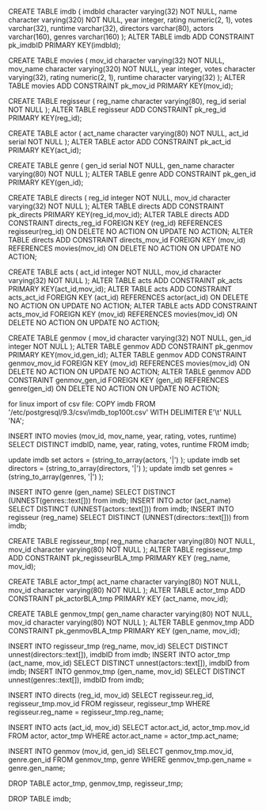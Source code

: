 CREATE TABLE imdb (
    imdbId character varying(32) NOT NULL,
    name character varying(320) NOT NULL,
    year integer,
    rating numeric(2, 1),
    votes varchar(32),
    runtime varchar(32),
    directors varchar(80),
    actors varchar(160),
    genres varchar(160) 
);
ALTER TABLE imdb ADD CONSTRAINT pk_imdbID PRIMARY KEY(imdbId);

CREATE TABLE movies (
    mov_id character varying(32) NOT NULL,
    mov_name character varying(320) NOT NULL,
    year integer,
    votes character varying(32),
    rating numeric(2, 1),
    runtime character varying(32) 
);
ALTER TABLE movies ADD CONSTRAINT pk_mov_id PRIMARY KEY(mov_id);

CREATE TABLE regisseur (
    reg_name character varying(80),
    reg_id serial NOT NULL
);
ALTER TABLE regisseur ADD CONSTRAINT pk_reg_id PRIMARY KEY(reg_id);

CREATE TABLE actor (
    act_name character varying(80) NOT NULL,
    act_id serial NOT NULL
);
ALTER TABLE actor ADD CONSTRAINT pk_act_id PRIMARY KEY(act_id);

CREATE TABLE genre (
    gen_id serial NOT NULL,
    gen_name character varying(80) NOT NULL
);
ALTER TABLE genre ADD CONSTRAINT pk_gen_id PRIMARY KEY(gen_id);

CREATE TABLE directs (
    reg_id integer NOT NULL,
    mov_id character varying(32) NOT NULL
);
ALTER TABLE directs ADD CONSTRAINT pk_directs PRIMARY KEY(reg_id,mov_id);
ALTER TABLE directs ADD CONSTRAINT directs_reg_id FOREIGN KEY (reg_id) REFERENCES regisseur(reg_id) ON DELETE NO ACTION ON UPDATE NO ACTION;
ALTER TABLE directs ADD CONSTRAINT directs_mov_id FOREIGN KEY (mov_id) REFERENCES movies(mov_id) ON DELETE NO ACTION ON UPDATE NO ACTION;

CREATE TABLE acts (
    act_id integer NOT NULL,
    mov_id character varying(32) NOT NULL
);
ALTER TABLE acts ADD CONSTRAINT pk_acts PRIMARY KEY(act_id,mov_id);
ALTER TABLE acts ADD CONSTRAINT acts_act_id FOREIGN KEY (act_id) REFERENCES actor(act_id) ON DELETE NO ACTION ON UPDATE NO ACTION;
ALTER TABLE acts ADD CONSTRAINT acts_mov_id FOREIGN KEY (mov_id) REFERENCES movies(mov_id) ON DELETE NO ACTION ON UPDATE NO ACTION;

CREATE TABLE genmov (
    mov_id character varying(32) NOT NULL,
    gen_id integer NOT NULL
);
ALTER TABLE genmov ADD CONSTRAINT pk_genmov PRIMARY KEY(mov_id,gen_id);
ALTER TABLE genmov ADD CONSTRAINT genmov_mov_id FOREIGN KEY (mov_id) REFERENCES movies(mov_id) ON DELETE NO ACTION ON UPDATE NO ACTION;
ALTER TABLE genmov ADD CONSTRAINT genmov_gen_id FOREIGN KEY (gen_id) REFERENCES genre(gen_id) ON DELETE NO ACTION ON UPDATE NO ACTION;

for linux import of csv file:
COPY imdb FROM '/etc/postgresql/9.3/csv/imdb_top100t.csv' WITH DELIMITER E'\t' NULL 'NA'; 

INSERT INTO movies (mov_id, mov_name, year, rating, votes, runtime) SELECT DISTINCT imdbID, name, year, rating, votes, runtime FROM imdb;

update imdb set actors = (string_to_array(actors, '|') );
update imdb set directors = (string_to_array(directors, '|') );
update imdb set genres = (string_to_array(genres, '|') );

INSERT INTO genre (gen_name) SELECT DISTINCT (UNNEST(genres::text[])) from imdb;
INSERT INTO actor (act_name) SELECT DISTINCT (UNNEST(actors::text[])) from imdb;
INSERT INTO regisseur (reg_name) SELECT DISTINCT (UNNEST(directors::text[])) from imdb;

CREATE TABLE regisseur_tmp(
reg_name character varying(80) NOT NULL,
mov_id character varying(80) NOT NULL
);
ALTER TABLE regisseur_tmp ADD CONSTRAINT pk_regisseurBLA_tmp PRIMARY KEY (reg_name, mov_id);

CREATE TABLE actor_tmp(
act_name character varying(80) NOT NULL,
mov_id character varying(80) NOT NULL
);
ALTER TABLE actor_tmp ADD CONSTRAINT pk_actorBLA_tmp PRIMARY KEY (act_name, mov_id);

CREATE TABLE genmov_tmp(
gen_name character varying(80) NOT NULL,
mov_id character varying(80) NOT NULL
);
ALTER TABLE genmov_tmp ADD CONSTRAINT pk_genmovBLA_tmp PRIMARY KEY (gen_name, mov_id);

INSERT INTO regisseur_tmp (reg_name, mov_id) SELECT DISTINCT unnest(directors::text[]), imdbID from imdb;
INSERT INTO actor_tmp (act_name, mov_id) SELECT DISTINCT unnest(actors::text[]), imdbID from imdb;
INSERT INTO genmov_tmp (gen_name, mov_id) SELECT DISTINCT unnest(genres::text[]), imdbID from imdb;

INSERT INTO directs (reg_id, mov_id) SELECT regisseur.reg_id, regisseur_tmp.mov_id FROM regisseur, regisseur_tmp WHERE regisseur.reg_name = regisseur_tmp.reg_name;

INSERT INTO acts (act_id, mov_id) SELECT actor.act_id, actor_tmp.mov_id FROM actor, actor_tmp WHERE actor.act_name = actor_tmp.act_name;

INSERT INTO genmov (mov_id, gen_id) SELECT genmov_tmp.mov_id, genre.gen_id FROM genmov_tmp, genre WHERE genmov_tmp.gen_name = genre.gen_name;

DROP TABLE actor_tmp, genmov_tmp, regisseur_tmp;

DROP TABLE imdb;


